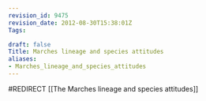 ```yaml
---
revision_id: 9475
revision_date: 2012-08-30T15:38:01Z
Tags:

draft: false
Title: Marches lineage and species attitudes
aliases:
- Marches_lineage_and_species_attitudes
---
```

#REDIRECT [[The Marches lineage and species attitudes]]